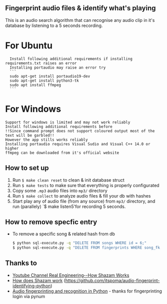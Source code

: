 ## Fingerprint audio files & identify what's playing
   This is an audio search algorithm that can recognise any audio clip in it's database by listening to a 5 seconds recording.
   # For Ubuntu
      Install following additional requirements if installing requirements.txt raises an error
      Installing portaudio may raise an error try 
      ```
      sudo apt-get install portaudio19-dev
      sudo apt-get install python3-tk
      sudo apt install ffmpeg
      ```
    
   # For Windows
    Support for windows is limited and may not work reliably 
    Install following additional requirements before
    !!Since command prompt does not support coloured output most of the text will be garbled!!
    However the app stills works reliably
    Installing portaudio requires Visual Sudio and Visual C++ 14.0 or higher
    ffmpeg can be downloaded from it's official website



## How to set up 

1. Run `$ make clean reset` to clean & init database struct
2. Run `$ make tests` to make sure that everything is properly configurated
3. Copy some `.mp3` audio files into `mp3/` directory
4. Run `$ make collect` to analyze audio files & fill your db with hashes
5. Start play any of audio file (from any source) from `mp3/` directory, and run (parallely) `$ make listen5'for recording 5 seconds.


## How to remove specfic entry
- To remove a specific song & related hash from db

  ```bash
  $ python sql-execute.py -q "DELETE FROM songs WHERE id = 6;"
  $ python sql-execute.py -q "DELETE FROM fingerprints WHERE song_fk = 6;"
  ```

## Thanks to
- [Youtube Channel Real Engineering--How Shazam Works](https://www.youtube.com/watch?v=kMNSAhsyiDg)
- [How does Shazam work](http://coding-geek.com/how-shazam-works)
  (https://github.com/itspoma/audio-fingerprint-identifying-python)
- [Audio fingerprinting and recognition in Python](https://github.com/worldveil/dejavu) - thanks for fingerprinting login via   pynum

